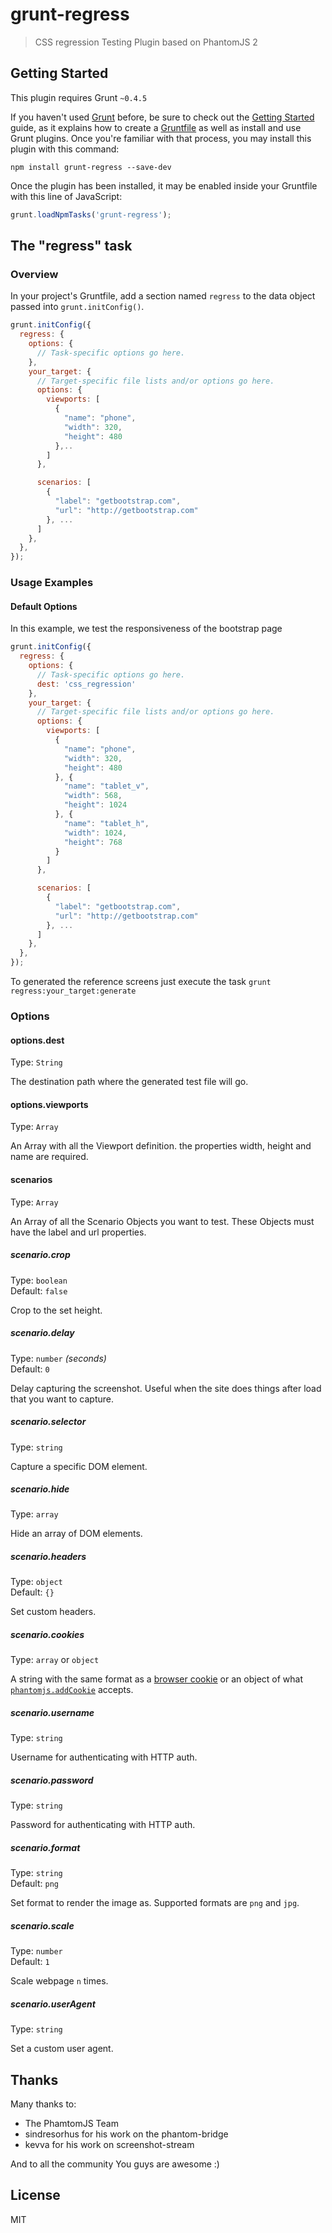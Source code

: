 # grunt-regress

> CSS regression Testing Plugin based on PhantomJS 2

## Getting Started
This plugin requires Grunt `~0.4.5`

If you haven't used [Grunt](http://gruntjs.com/) before, be sure to check out the [Getting Started](http://gruntjs.com/getting-started) guide, as it explains how to create a [Gruntfile](http://gruntjs.com/sample-gruntfile) as well as install and use Grunt plugins. Once you're familiar with that process, you may install this plugin with this command:

```shell
npm install grunt-regress --save-dev
```

Once the plugin has been installed, it may be enabled inside your Gruntfile with this line of JavaScript:

```js
grunt.loadNpmTasks('grunt-regress');
```

## The "regress" task

### Overview
In your project's Gruntfile, add a section named `regress` to the data object passed into `grunt.initConfig()`.

```js
grunt.initConfig({
  regress: {
    options: {
      // Task-specific options go here.
    },
    your_target: {
      // Target-specific file lists and/or options go here.
      options: {
        viewports: [
          {
            "name": "phone",
            "width": 320,
            "height": 480
          },.. 
        ]
      },

      scenarios: [
        {
          "label": "getbootstrap.com",
          "url": "http://getbootstrap.com"
        }, ...
      ]
    },
  },
});
```
### Usage Examples

#### Default Options
In this example, we test the responsiveness of the bootstrap page

```js
grunt.initConfig({
  regress: {
    options: {
      // Task-specific options go here.
      dest: 'css_regression'
    },
    your_target: {
      // Target-specific file lists and/or options go here.
      options: {
        viewports: [
          {
            "name": "phone",
            "width": 320,
            "height": 480
          }, {
            "name": "tablet_v",
            "width": 568,
            "height": 1024
          }, {
            "name": "tablet_h",
            "width": 1024,
            "height": 768
          }
        ]
      },

      scenarios: [
        {
          "label": "getbootstrap.com",
          "url": "http://getbootstrap.com"
        }, ...
      ]
    },
  },
});
```

To generated the reference screens just execute the task `grunt regress:your_target:generate` 

### Options

#### options.dest
Type: `String`

The destination path where the generated test file will go. 

#### options.viewports
Type: `Array`

An Array with all the Viewport definition.
the properties width, height and name are required.

#### scenarios
Type: `Array`

An Array of all the Scenario Objects you want to test.
These Objects must have the label and url properties.

##### scenario.crop

Type: `boolean`  
Default: `false`

Crop to the set height.

##### scenario.delay

Type: `number` *(seconds)*  
Default: `0`

Delay capturing the screenshot. Useful when the site does things after load that you want to capture.

##### scenario.selector

Type: `string`

Capture a specific DOM element.

##### scenario.hide

Type: `array`

Hide an array of DOM elements.

##### scenario.headers

Type: `object`  
Default: `{}`

Set custom headers.

##### scenario.cookies

Type: `array` or `object`

A string with the same format as a [browser cookie](http://en.wikipedia.org/wiki/HTTP_cookie) or an object of what [`phantomjs.addCookie`](http://phantomjs.org/api/phantom/method/add-cookie.html) accepts.

##### scenario.username

Type: `string`

Username for authenticating with HTTP auth.

##### scenario.password

Type: `string`

Password for authenticating with HTTP auth.

##### scenario.format

Type: `string`  
Default: `png`

Set format to render the image as. Supported formats are `png` and `jpg`.

##### scenario.scale

Type: `number`  
Default: `1`

Scale webpage `n` times.

##### scenario.userAgent

Type: `string`

Set a custom user agent. 

## Thanks
Many thanks to:
- The PhamtomJS Team
- sindresorhus for his work on the phantom-bridge
- kevva for his work on screenshot-stream

And to all the community You guys are awesome :)

## License

MIT